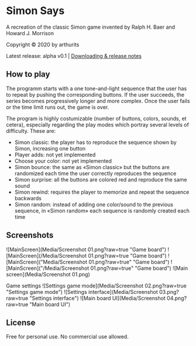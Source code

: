 # Simon Says
A recreation of the classic Simon game invented by Ralph H. Baer and Howard J. Morrison

Copyright © 2020 by arthurits

Latest release: alpha v0.1     |     [Downloading & release notes](https://github.com/arthurits/SimonSays/releases)

## How to play
The programm starts with a one tone-and-light sequence that the user has to repeat by pushing the corresponding buttons.
If the user succeeds, the series becomes progressively longer and more complex. Once the user fails or the time limit runs out, the game is over.

The program is highly costumizable (number of buttons, colors, sounds, et cetera), especially regarding the play modes which portray several levels of difficulty. These are:
* Simon classic: the player has to reproduce the sequence shown by Simon, increasing one button
* Player adds: not yet implemented
* Choose your color: not yet implemented
* Simon bounce: the same as «Simon classic» but the buttons are randomized each time the user correctly reproduces the sequence
* Simon surprise: all the buttons are colored red and reproduce the same sound
* Simon rewind: requires the player to memorize and repeat the sequence backwards
* Simon random: instead of adding one color/sound to the previous sequence, in «Simon random» each sequence is randomly created each time

## Screenshots
![MainScreen](Media/Screenshot 01.png?raw=true "Game board")
![MainScreen](/Media/Screenshot 01.png?raw=true "Game board")
![MainScreen]("Media/Screenshot 01.png?raw=true" "Game board")
![MainScreen]("/Media/Screenshot 01.png?raw=true" "Game board")
![Main screen](Media/Screenshot 01.png)

Game settings
![Settings game mode](Media/Screenshot 02.png?raw=true "Settings game mode")
![Settings interface](Media/Screenshot 03.png?raw=true "Settings interface")
![Main board UI](Media/Screenshot 04.png?raw=true "Main board UI")


## License
Free for personal use.
No commercial use allowed.